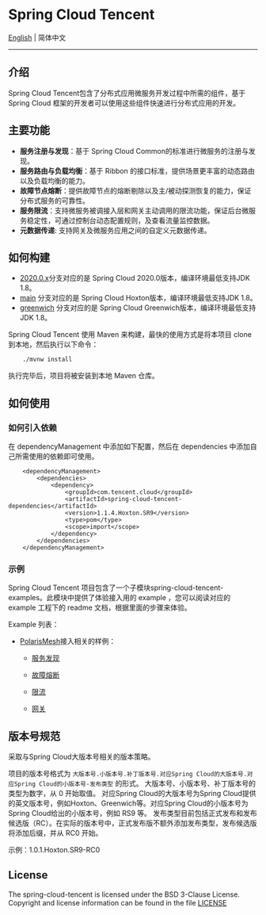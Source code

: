 # Spring Cloud Tencent

[English](./README.md) | 简体中文 

---

## 介绍

Spring Cloud Tencent包含了分布式应用微服务开发过程中所需的组件，基于 Spring Cloud 框架的开发者可以使用这些组件快速进行分布式应用的开发。

## 主要功能

* **服务注册与发现**：基于 Spring Cloud Common的标准进行微服务的注册与发现。
* **服务路由与负载均衡**：基于 Ribbon 的接口标准，提供场景更丰富的动态路由以及负载均衡的能力。
* **故障节点熔断**：提供故障节点的熔断剔除以及主/被动探测恢复的能力，保证分布式服务的可靠性。
* **服务限流**：支持微服务被调接入层和网关主动调用的限流功能，保证后台微服务稳定性，可通过控制台动态配置规则，及查看流量监控数据。
* **元数据传递**: 支持网关及微服务应用之间的自定义元数据传递。

## 如何构建

* [2020.0.x](https://github.com/Tencent/spring-cloud-tencent/tree/2020.0.x)分支对应的是 Spring Cloud 2020.0版本，编译环境最低支持JDK 1.8。
* [main](https://github.com/Tencent/spring-cloud-tencent/tree/main) 分支对应的是 Spring Cloud Hoxton版本，编译环境最低支持JDK 1.8。
* [greenwich](https://github.com/Tencent/spring-cloud-tencent/tree/greenwich) 分支对应的是 Spring Cloud Greenwich版本，编译环境最低支持JDK 1.8。

Spring Cloud Tencent 使用 Maven 来构建，最快的使用方式是将本项目 clone 到本地，然后执行以下命令：
```bash
	./mvnw install
```
执行完毕后，项目将被安装到本地 Maven 仓库。

## 如何使用

### 如何引入依赖

在 dependencyManagement 中添加如下配置，然后在 dependencies 中添加自己所需使用的依赖即可使用。

````
    <dependencyManagement>
        <dependencies>
            <dependency>
                <groupId>com.tencent.cloud</groupId>
                <artifactId>spring-cloud-tencent-dependencies</artifactId>
                <version>1.1.4.Hoxton.SR9</version>
                <type>pom</type>
                <scope>import</scope>
            </dependency>
        </dependencies>
    </dependencyManagement>
````

### 示例

Spring Cloud Tencent 项目包含了一个子模块spring-cloud-tencent-examples。此模块中提供了体验接入用的 example ，您可以阅读对应的 example 工程下的 readme 文档，根据里面的步骤来体验。

Example 列表：

- [PolarisMesh](https://github.com/polarismesh)接入相关的样例：

  - [服务发现](spring-cloud-tencent-examples/polaris-discovery-example/README-zh.md)
  
  - [故障熔断](spring-cloud-tencent-examples/polaris-circuitbreaker-example/README-zh.md)
  
  - [限流](spring-cloud-tencent-examples/polaris-ratelimit-example/README-zh.md)
  
  - [网关](spring-cloud-tencent-examples/polaris-gateway-example/README-zh.md)

## 版本号规范

采取与Spring Cloud大版本号相关的版本策略。

项目的版本号格式为 ```大版本号.小版本号.补丁版本号.对应Spring Cloud的大版本号.对应Spring Cloud的小版本号-发布类型``` 的形式。
大版本号、小版本号、补丁版本号的类型为数字，从 0 开始取值。
对应Spring Cloud的大版本号为Spring Cloud提供的英文版本号，例如Hoxton、Greenwich等。对应Spring Cloud的小版本号为Spring Cloud给出的小版本号，例如 RS9 等。
发布类型目前包括正式发布和发布候选版（RC）。在实际的版本号中，正式发布版不额外添加发布类型，发布候选版将添加后缀，并从 RC0 开始。

示例：1.0.1.Hoxton.SR9-RC0

## License
The spring-cloud-tencent is licensed under the BSD 3-Clause License. Copyright and license information can be found in the file [LICENSE](LICENSE)
